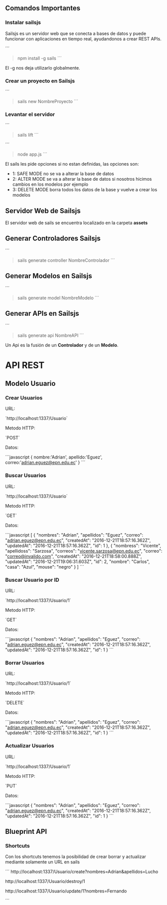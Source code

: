 ## Comandos Importantes

### Instalar sailsjs

Sailsjs es un servidor web que se conecta a bases de datos y puede funcionar con aplicaciones en tiempo real, ayudandonos a crear REST APIs.

´´´
> npm install -g sails
´´´

El -g nos deja utilizarlo globalmente.

### Crear un proyecto en Sailsjs

´´´
> sails new NombreProyecto
´´´

### Levantar el servidor

´´´
> sails lift
´´´


´´´
> node app.js
´´´

El sails les pide opciones si no estan definidas, las opciones son:

- 1: SAFE MODE no se va a alterar la base de datos
- 2: ALTER MODE se va a alterar la base de datos si nosotros hicimos cambios en los modelos por ejemplo
- 3: DELETE MODE borra todos los datos de la base y vuelve a crear los modelos

## Servidor Web de Sailsjs

El servidor web de sails se encuentra localizado en la carpeta **assets**


## Generar Controladores Sailsjs

´´´
> sails generate controller NombreControlador
´´´

## Generar Modelos en Sailsjs

´´´
> sails generate model NombreModelo
´´´

## Generar APIs en Sailsjs

´´´
> sails generate api NombreAPI
´´´

Un Api es la fusión de un **Controlador** y de un **Modelo**.

# API REST

## Modelo Usuario

### Crear Usuarios

URL:

´http://localhost:1337/Usuario´

Metodo HTTP:

´POST´

Datos:


´´´javascript
{
    nombre:'Adrian',
    apellido:'Eguez',
    correo:'adrian.eguez@epn.edu.ec'
}
´´´


### Buscar Usuarios

URL:

´http://localhost:1337/Usuario´

Metodo HTTP:

´GET´

Datos:


´´´javascript
[
  {
    "nombres": "Adrian",
    "apellidos": "Eguez",
    "correo": "adrian.eguez@epn.edu.ec",
    "createdAt": "2016-12-21T18:57:16.362Z",
    "updatedAt": "2016-12-21T18:57:16.362Z",
    "id": 1
  },
  {
    "nombress": "Vicente",
    "apellidoss": "Sarzosa",
    "correos": "vicente.sarzosa@epn.edu.ec",
    "correo": "correo@invalido.com",
    "createdAt": "2016-12-21T18:58:00.888Z",
    "updatedAt": "2016-12-21T19:06:31.603Z",
    "id": 2,
    "nombre": "Carlos",
    "casa": "Azul",
    "mouse": "negro"
  }
]
´´´

### Buscar Usuario por ID

URL:

´http://localhost:1337/Usuario/1´

Metodo HTTP:

´GET´

Datos:


´´´javascript
  {
    "nombres": "Adrian",
    "apellidos": "Eguez",
    "correo": "adrian.eguez@epn.edu.ec",
    "createdAt": "2016-12-21T18:57:16.362Z",
    "updatedAt": "2016-12-21T18:57:16.362Z",
    "id": 1
  }
´´´

### Borrar Usuarios

URL:

´http://localhost:1337/Usuario/1´

Metodo HTTP:

´DELETE´

Datos:


´´´javascript
  {
    "nombres": "Adrian",
    "apellidos": "Eguez",
    "correo": "adrian.eguez@epn.edu.ec",
    "createdAt": "2016-12-21T18:57:16.362Z",
    "updatedAt": "2016-12-21T18:57:16.362Z",
    "id": 1
  }
´´´

### Actualizar Usuarios

URL:

´http://localhost:1337/Usuario/1´

Metodo HTTP:

´PUT´

Datos:


´´´javascript
  {
    "nombres": "Adrian",
    "apellidos": "Eguez",
    "correo": "adrian.eguez@epn.edu.ec",
    "createdAt": "2016-12-21T18:57:16.362Z",
    "updatedAt": "2016-12-21T18:57:16.362Z",
    "id": 1
  }
´´´


## Blueprint API

### Shortcuts

Con los shortcuts tenemos la posibilidad de crear borrar y actualizar mediante solamente un URL en sails


´´´
http://localhost:1337/Usuario/create?nombres=Adrian&apellidos=Lucho
    
http://localhost:1337/Usuario/destroy/1
    
http://localhost:1337/Usuario/update/1?nombres=Fernando

´´´


